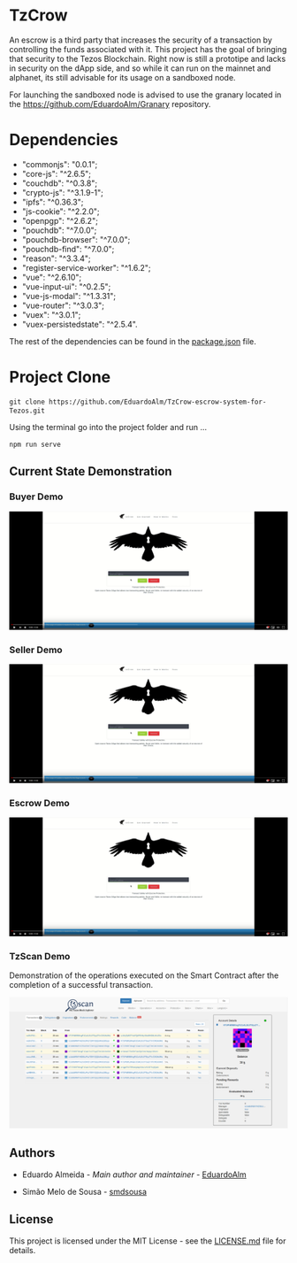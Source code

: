 # TzCrow

An escrow is a third party that increases the security of a transaction by controlling the funds associated with it.
This project has the goal of bringing that security to the Tezos Blockchain. Right now is still a prototipe and lacks in security on the dApp side, and so while it can run on the mainnet and alphanet, its still advisable for its usage on a sandboxed node. 

For launching the sandboxed node is advised to use the granary located in the https://github.com/EduardoAlm/Granary repository.

# Dependencies

 * "commonjs": "0.0.1";
 * "core-js": "^2.6.5";
 * "couchdb": "^0.3.8";
 * "crypto-js": "^3.1.9-1";
 * "ipfs": "^0.36.3";
 * "js-cookie": "^2.2.0";
 * "openpgp": "^2.6.2";
 * "pouchdb": "^7.0.0";
 * "pouchdb-browser": "^7.0.0";
 * "pouchdb-find": "^7.0.0";
 * "reason": "^3.3.4";
 * "register-service-worker": "^1.6.2";
 * "vue": "^2.6.10";
 * "vue-input-ui": "^0.2.5";
 * "vue-js-modal": "^1.3.31";
 * "vue-router": "^3.0.3";
 * "vuex": "^3.0.1";
 * "vuex-persistedstate": "^2.5.4".

The rest of the dependencies can be found in the [package.json](package.json) file.

# Project Clone 

```
git clone https://github.com/EduardoAlm/TzCrow-escrow-system-for-Tezos.git
```
Using the terminal go into the project folder and run ...
```
npm run serve
```

## Current State Demonstration
### Buyer Demo
[![](display.png)](https://www.youtube.com/watch?v=sbRHdbcJDrU&feature=youtu.be)
### Seller Demo
[![](display.png)](https://www.youtube.com/watch?v=CdSzkgKRu44)

### Escrow Demo
[![](display.png)](https://youtu.be/ZtpnOcoNvO4)

### TzScan Demo   

Demonstration of the operations executed on the Smart Contract after the completion of a successful transaction.

![](tzscan.png)

## Authors

* Eduardo Almeida - *Main author and maintainer* - [EduardoAlm](https://github.com/EduardoAlm)

* Simão Melo de Sousa - [smdsousa](https://github.com/smdsousa)



## License
This project is licensed under the MIT License - see the [LICENSE.md](LICENSE.md) file for details.
